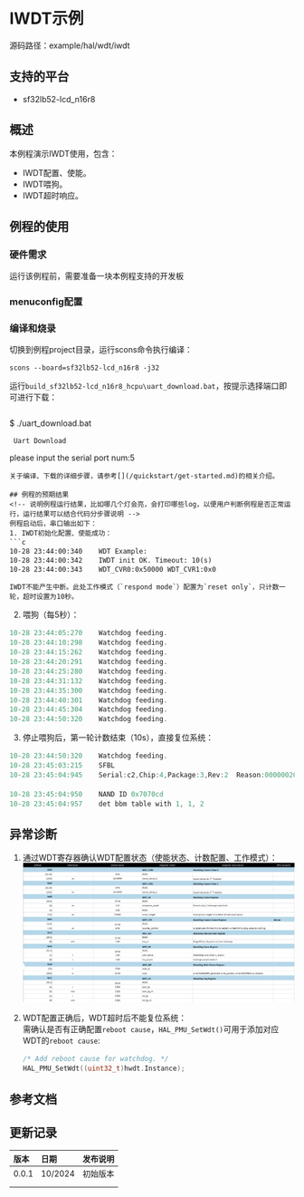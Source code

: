 # IWDT示例

源码路径：example/hal/wdt/iwdt

## 支持的平台
<!-- 支持哪些板子和芯片平台 -->
+ sf32lb52-lcd_n16r8

## 概述
<!-- 例程简介 -->
本例程演示IWDT使用，包含：
+ IWDT配置、使能。
+ IWDT喂狗。
+ IWDT超时响应。

## 例程的使用
<!-- 说明如何使用例程，比如连接哪些硬件管脚观察波形，编译和烧写可以引用相关文档。
对于rt_device的例程，还需要把本例程用到的配置开关列出来，比如PWM例程用到了PWM1，需要在onchip菜单里使能PWM1 -->

### 硬件需求
运行该例程前，需要准备一块本例程支持的开发板

### menuconfig配置


### 编译和烧录
切换到例程project目录，运行scons命令执行编译：
```
scons --board=sf32lb52-lcd_n16r8 -j32
```
运行`build_sf32lb52-lcd_n16r8_hcpu\uart_download.bat`，按提示选择端口即可进行下载：
```

```
$ ./uart_download.bat

     Uart Download

please input the serial port num:5
```
关于编译、下载的详细步骤，请参考[](/quickstart/get-started.md)的相关介绍。

## 例程的预期结果
<!-- 说明例程运行结果，比如哪几个灯会亮，会打印哪些log，以便用户判断例程是否正常运行，运行结果可以结合代码分步骤说明 -->
例程启动后，串口输出如下：
1. IWDT初始化配置、使能成功：
```c
10-28 23:44:00:340    WDT Example:
10-28 23:44:00:342    IWDT init OK. Timeout: 10(s)
10-28 23:44:00:343    WDT_CVR0:0x50000 WDT_CVR1:0x0
```
```{tip}
IWDT不能产生中断。此处工作模式（`respond mode`）配置为`reset only`，只计数一轮，超时设置为10秒。  
```
2. 喂狗（每5秒）：
```c
10-28 23:44:05:270    Watchdog feeding.
10-28 23:44:10:298    Watchdog feeding.
10-28 23:44:15:262    Watchdog feeding.
10-28 23:44:20:291    Watchdog feeding.
10-28 23:44:25:280    Watchdog feeding.
10-28 23:44:31:132    Watchdog feeding.
10-28 23:44:35:300    Watchdog feeding.
10-28 23:44:40:301    Watchdog feeding.
10-28 23:44:45:304    Watchdog feeding.
10-28 23:44:50:320    Watchdog feeding.
```
3. 停止喂狗后，第一轮计数结束（10s），直接复位系统：
```c
10-28 23:44:50:320    Watchdog feeding.
10-28 23:45:03:215    SFBL
10-28 23:45:04:945    Serial:c2,Chip:4,Package:3,Rev:2  Reason:00000020

10-28 23:45:04:950    NAND ID 0x7070cd
10-28 23:45:04:957    det bbm table with 1, 1, 2
```

## 异常诊断

1. 通过WDT寄存器确认WDT配置状态（使能状态、计数配置、工作模式）：
![WDT regmap](./assets/wdt_regmap.png)

2. WDT配置正确后，WDT超时后不能复位系统：  
需确认是否有正确配置`reboot cause`，`HAL_PMU_SetWdt()`可用于添加对应WDT的`reboot cause`:
    ```c
    /* Add reboot cause for watchdog. */
    HAL_PMU_SetWdt((uint32_t)hwdt.Instance);
    ```

## 参考文档
<!-- 对于rt_device的示例，rt-thread官网文档提供的较详细说明，可以在这里添加网页链接，例如，参考RT-Thread的[RTC文档](https://www.rt-thread.org/document/site/#/rt-thread-version/rt-thread-standard/programming-manual/device/rtc/rtc) -->

## 更新记录
|版本 |日期   |发布说明 |
|:---|:---|:---|
|0.0.1 |10/2024 |初始版本 |
| | | |
| | | |
